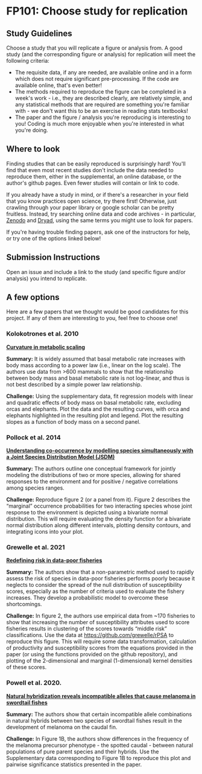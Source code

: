 # FP101: Choose study for replication

## Study Guidelines

Choose a study that you will replicate a figure or analysis from. A good study (and the corresponding figure or analysis) for replication will meet the following criteria:

- The requisite data, if any are needed, are available online and in a form which does not require significant pre-processing. If the code are available online, that's even better!
- The methods required to reproduce the figure can be completed in a week's work - i.e., they are described clearly, are relatively simple, and any statistical methods that are required are something you're familiar with - we don't want this to be an exercise in reading stats textbooks!
-  The paper and the figure / analysis you're reproducing is interesting to you! Coding is much more enjoyable when you're interested in what you're doing.

## Where to look

Finding studies that can be easily reproduced is surprisingly hard! You'll find that even most recent studies don't include the data needed to reproduce them, either in the supplemental, an online database, or the author's github pages. Even fewer studies will contain or link to code.

If you already have a study in mind, or if there's a researcher in your field that you know practices open science, try there first! Otherwise, just crawling through your paper library or google scholar can be pretty fruitless. Instead, try searching online data and code archives - in particular, [Zenodo](https://zenodo.org/) and [Dryad](https://datadryad.org/stash), using the same terms you might use to look for papers.

If you're having trouble finding papers, ask one of the instructors for help, or try one of the options linked below!

## Submission Instructions

Open an issue and include a link to the study (and specific figure and/or analysis) you intend to replicate.

## A few options

Here are a few papers that we thought would be good candidates for this project. If any of them are interesting to you, feel free to choose one!

### Kolokotrones et al. 2010
[**Curvature in metabolic scaling**](https://www.nature.com/articles/nature08920)

**Summary:** It is widely assumed that basal metabolic rate increases with body mass according to a power law (i.e., linear on the log scale). The authors use data from >600 mammals to show that the relationship between body mass and basal metabolic rate is not log-linear, and thus is not best described by a simple power law relationship.

**Challenge:** Using the supplementary data, fit regression models with linear and quadratic effects of body mass on basal metabolic rate, excluding orcas and elephants. Plot the data and the resulting curves, with orca and elephants highlighted in the resulting plot and legend. Plot the resulting slopes as a function of body mass on a second panel.

### Pollock et al. 2014
[**Understanding co-occurrence by modelling species simultaneously with a Joint Species Distribution Model (JSDM)**](https://besjournals.onlinelibrary.wiley.com/doi/full/10.1111/2041-210X.12180)

**Summary:** The authors outline one conceptual framework for jointly modeling the distributions of two or more species, allowing for shared responses to the environment and for positive / negative correlations among species ranges. 

**Challenge:** Reproduce figure 2 (or a panel from it). Figure 2 describes the “marginal” occurrence probabilities for two interacting species whose joint response to the environment is depicted using a bivariate normal distribution. This will require evaluating the density function for a bivariate normal distribution along different intervals, plotting density contours, and integrating icons into your plot.

### Grewelle et al. 2021
[**Redefining risk in data-poor fisheries**](https://doi.org/10.1111/faf.12561)

**Summary:** The authors show that a non-parametric method used to rapidly assess the risk of species in data-poor fisheries performs poorly because it neglects to consider the spread of the null distribution of susceptibility scores, especially as the number of criteria used to evaluate the fishery increases. They develop a probabilistic model to overcome these shortcomings. 

**Challenge:** In figure 2, the authors use empirical data from ~170 fisheries to show that increasing the number of susceptibility attributes used to score fisheries results in clustering of the scores towards “middle risk” classifications. Use the data at https://github.com/grewelle/rPSA to reproduce this figure. This will require some data transformation, calculation of productivity and susceptibility scores from the equations provided in the paper (or using the functions provided on the github repository), and plotting of the 2-dimensional and marginal (1-dimensional) kernel densities of these scores.

### Powell et al. 2020.

[**Natural hybridization reveals incompatible alleles that cause melanoma in swordtail fishes**](https://www.science.org/doi/10.1126/science.aba5216)

**Summary:** The authors show that certain incompatible allele combinations in natural hybrids between two species of swordtail fishes result in the development of melanoma on the caudal fin. 

**Challenge:** In Figure 1B, the authors show differences in the frequency of the melanoma precursor phenotype - the spotted caudal - between natural populations of pure parent species and their hybrids. Use the Supplementary data corresponding to Figure 1B to reproduce this plot and pairwise significance statistics presented in the paper.
